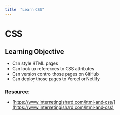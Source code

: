 ```yaml
---
title: "Learn CSS"
---
```


# CSS

## Learning Objective
- Can style HTML pages
- Can look up references to CSS attributes
- Can version control those pages on GitHub
- Can deploy those pages to Vercel or Netlify

### Resource: 
- [https://www.internetingishard.com/html-and-css/](https://www.internetingishard.com/html-and-css)
